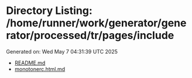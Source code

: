 # Directory Listing: /home/runner/work/generator/generator/processed/tr/pages/include
Generated on: Wed May  7 04:31:39 UTC 2025

- [README.md](README.md)
- [monotonerc.html.md](monotonerc.html.md)
